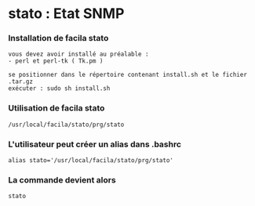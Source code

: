# stato : Etat SNMP
### Installation de facila stato
```
vous devez avoir installé au préalable :
- perl et perl-tk ( Tk.pm )

se positionner dans le répertoire contenant install.sh et le fichier .tar.gz
exécuter : sudo sh install.sh
```
### Utilisation de facila stato
```
/usr/local/facila/stato/prg/stato
```
### L'utilisateur peut créer un alias dans .bashrc
```
alias stato='/usr/local/facila/stato/prg/stato'
```
### La commande devient alors
```
stato
```
